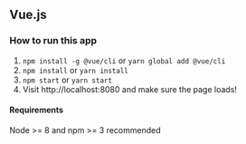 ## Vue.js

### How to run this app

1. `npm install -g @vue/cli` or `yarn global add @vue/cli`
1. `npm install` or `yarn install`
2. `npm start` or `yarn start`
1. Visit http://localhost:8080 and make sure the page loads!

#### Requirements

Node >= 8 and npm >= 3 recommended
